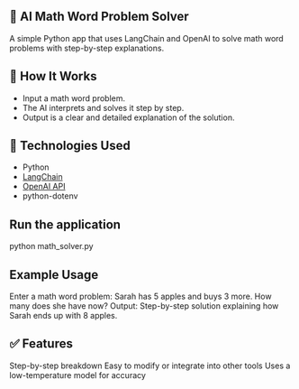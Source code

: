 ## 🧮 AI Math Word Problem Solver

A simple Python app that uses LangChain and OpenAI to solve math word problems with step-by-step explanations.

## 🚀 How It Works

- Input a math word problem.
- The AI interprets and solves it step by step.
- Output is a clear and detailed explanation of the solution.

## 🧰 Technologies Used

- Python
- [LangChain](https://www.langchain.com/)
- [OpenAI API](https://platform.openai.com/)
- python-dotenv

 
 ## Run the application
python math_solver.py


## Example Usage

Enter a math word problem: Sarah has 5 apples and buys 3 more. How many does she have now?
Output:
Step-by-step solution explaining how Sarah ends up with 8 apples.


## ✅ Features
  Step-by-step breakdown
  Easy to modify or integrate into other tools
  Uses a low-temperature model for accuracy
